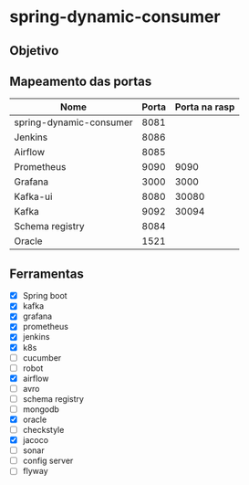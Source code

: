 # spring-dynamic-consumer

## Objetivo


## Mapeamento das portas

| Nome                    | Porta | Porta na rasp |
|-------------------------|-------|---------------|
| spring-dynamic-consumer | 8081  |               |
| Jenkins                 | 8086  |               |
| Airflow                 | 8085  |               |
| Prometheus              | 9090  | 9090          |
| Grafana                 | 3000  | 3000          |
| Kafka-ui                | 8080  | 30080         |
| Kafka                   | 9092  | 30094         |
| Schema registry         | 8084  |               |
| Oracle                  | 1521  |               |

## Ferramentas

- [x] Spring boot
- [x] kafka
- [x] grafana
- [x] prometheus
- [x] jenkins
- [x] k8s
- [ ] cucumber
- [ ] robot
- [x] airflow
- [ ] avro
- [ ] schema registry
- [ ] mongodb
- [x] oracle
- [ ] checkstyle
- [x] jacoco
- [ ] sonar
- [ ] config server
- [ ] flyway